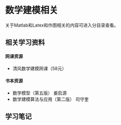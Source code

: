 # 数学建模相关

关于Matlab和Latex和作图相关的内容可进入分目录查看。



## 相关学习资料

#### 网课资源

- 清风数学建模网课（58元）

#### 书本资源

- 数学模型（第五版）  姜启源
- 数学建模算法与应用（第二版） 司守奎





## 学习笔记

